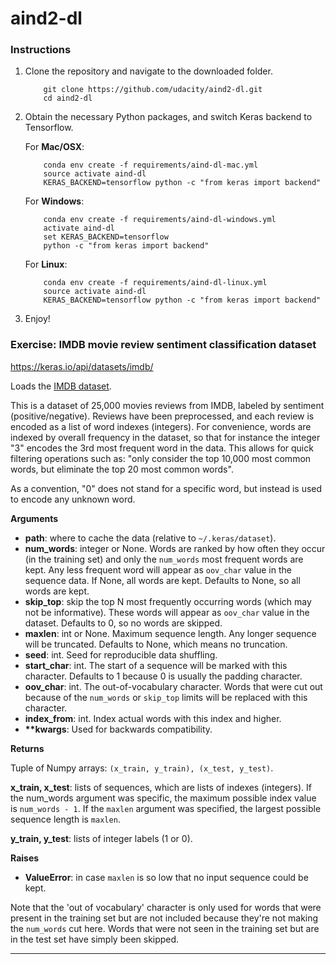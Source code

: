 # aind2-dl

### Instructions

1. Clone the repository and navigate to the downloaded folder.
	
	```	
		git clone https://github.com/udacity/aind2-dl.git
		cd aind2-dl
	```

2. Obtain the necessary Python packages, and switch Keras backend to Tensorflow.  
	
	For __Mac/OSX__:
	```
		conda env create -f requirements/aind-dl-mac.yml
		source activate aind-dl
		KERAS_BACKEND=tensorflow python -c "from keras import backend"
	```

	For __Windows__:
	```
		conda env create -f requirements/aind-dl-windows.yml
		activate aind-dl
		set KERAS_BACKEND=tensorflow
		python -c "from keras import backend"
	```

	For __Linux__:
	```
		conda env create -f requirements/aind-dl-linux.yml
		source activate aind-dl
		KERAS_BACKEND=tensorflow python -c "from keras import backend"
	```
	
3. Enjoy!

### Exercise: IMDB movie review sentiment classification dataset

https://keras.io/api/datasets/imdb/

<p>Loads the <a href="https://ai.stanford.edu/~amaas/data/sentiment/">IMDB dataset</a>.</p>
<p>This is a dataset of 25,000 movies reviews from IMDB, labeled by sentiment
(positive/negative). Reviews have been preprocessed, and each review is
encoded as a list of word indexes (integers).
For convenience, words are indexed by overall frequency in the dataset,
so that for instance the integer "3" encodes the 3rd most frequent word in
the data. This allows for quick filtering operations such as:
"only consider the top 10,000 most
common words, but eliminate the top 20 most common words".</p>
<p>As a convention, "0" does not stand for a specific word, but instead is used
to encode any unknown word.</p>
<p><strong>Arguments</strong></p>
<ul>
<li><strong>path</strong>: where to cache the data (relative to <code>~/.keras/dataset</code>).</li>
<li><strong>num_words</strong>: integer or None. Words are
    ranked by how often they occur (in the training set) and only
    the <code>num_words</code> most frequent words are kept. Any less frequent word
    will appear as <code>oov_char</code> value in the sequence data. If None,
    all words are kept. Defaults to None, so all words are kept.</li>
<li><strong>skip_top</strong>: skip the top N most frequently occurring words
    (which may not be informative). These words will appear as
    <code>oov_char</code> value in the dataset. Defaults to 0, so no words are
    skipped.</li>
<li><strong>maxlen</strong>: int or None. Maximum sequence length.
    Any longer sequence will be truncated. Defaults to None, which
    means no truncation.</li>
<li><strong>seed</strong>: int. Seed for reproducible data shuffling.</li>
<li><strong>start_char</strong>: int. The start of a sequence will be marked with this
    character. Defaults to 1 because 0 is usually the padding character.</li>
<li><strong>oov_char</strong>: int. The out-of-vocabulary character.
    Words that were cut out because of the <code>num_words</code> or
    <code>skip_top</code> limits will be replaced with this character.</li>
<li><strong>index_from</strong>: int. Index actual words with this index and higher.</li>
<li><strong>**kwargs</strong>: Used for backwards compatibility.</li>
</ul>
<p><strong>Returns</strong></p>
<p>Tuple of Numpy arrays: <code>(x_train, y_train), (x_test, y_test)</code>.</p>
<p><strong>x_train, x_test</strong>: lists of sequences, which are lists of indexes
  (integers). If the num_words argument was specific, the maximum
  possible index value is <code>num_words - 1</code>. If the <code>maxlen</code> argument was
  specified, the largest possible sequence length is <code>maxlen</code>.</p>
<p><strong>y_train, y_test</strong>: lists of integer labels (1 or 0).</p>
<p><strong>Raises</strong></p>
<ul>
<li><strong>ValueError</strong>: in case <code>maxlen</code> is so low
    that no input sequence could be kept.</li>
</ul>
<p>Note that the 'out of vocabulary' character is only used for
words that were present in the training set but are not included
because they're not making the <code>num_words</code> cut here.
Words that were not seen in the training set but are in the test set
have simply been skipped.</p>
<hr />
